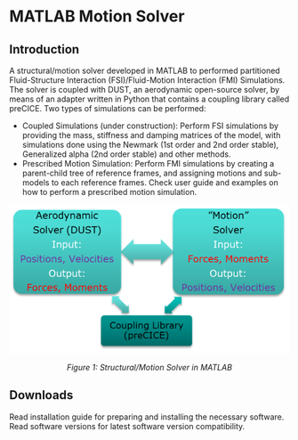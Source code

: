 # MATLAB Motion Solver

## Introduction
A structural/motion solver developed in MATLAB to performed partitioned Fluid-Structure Interaction (FSI)/Fluid-Motion Interaction (FMI) Simulations. The solver is coupled with DUST, an aerodynamic open-source solver, by means of an adapter written in Python that contains a coupling library called preCICE. Two types of simulations can be performed:

- Coupled Simulations (under construction): Perform FSI simulations by providing the mass, stiffness and damping matrices of the model, with simulations done using the Newmark (1st order and 2nd order stable), Generalized alpha (2nd order stable) and other methods.
- Prescribed Motion Simulation: Perform FMI simulations by creating a parent-child tree of reference frames, and assigning motions and sub-models to each reference frames. Check user guide and examples on how to perform a prescribed motion simulation.

<p align="center">
  <img src="../../assets/motion_solver/coupled_simulation_workflow.png" alt="Structural/Motion Solver in MATLAB Screenshot" width="600"/>
</p>
<p align="center"><i>Figure 1: Structural/Motion Solver in MATLAB</i></p>

## Downloads
Read installation guide for preparing and installing the necessary software. Read software versions for latest software version compatibility.